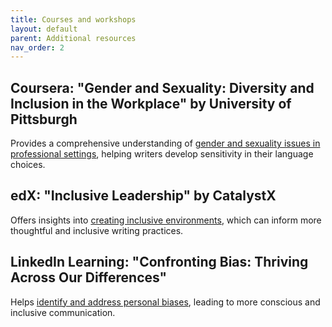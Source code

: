 ```yaml
---
title: Courses and workshops
layout: default
parent: Additional resources
nav_order: 2
---
```

## Coursera: "Gender and Sexuality: Diversity and Inclusion in the Workplace" by University of Pittsburgh 
Provides a comprehensive understanding of [gender and sexuality issues in professional settings](https://www.coursera.org/learn/gender-sexuality), helping writers develop sensitivity in their language choices.

## edX: "Inclusive Leadership" by CatalystX
Offers insights into [creating inclusive environments](https://www.edx.org/learn/leadership/catalyst-leading-with-effective-communication-inclusive-leadership-training), which can inform more thoughtful and inclusive writing practices.

## LinkedIn Learning: "Confronting Bias: Thriving Across Our Differences"
Helps [identify and address personal biases](https://www.linkedin.com/learning/confronting-bias-thriving-across-our-differences), leading to more conscious and inclusive communication.
